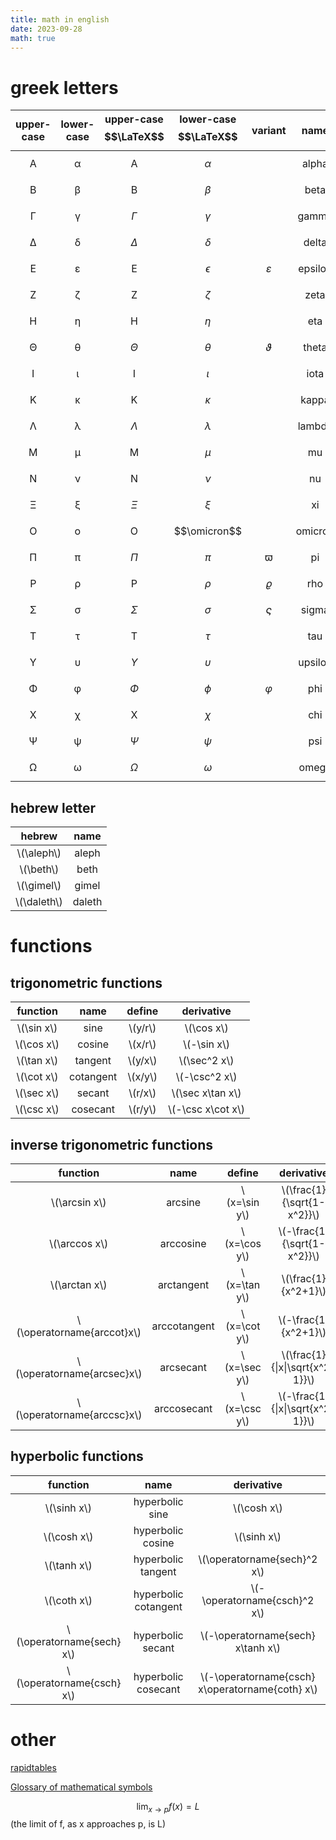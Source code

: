 ```yaml
---
title: math in english
date: 2023-09-28
math: true
---
```

# greek letters
| upper-case | lower-case | upper-case $$\LaTeX$$ | lower-case $$\LaTeX$$ | variant       |   name  |
|:----------:|:----------:|:-----------------:|:-----------------:|---------------|:-------:|
| Α          | α          | Α                 | $$\alpha$$          |               | alpha   |
| Β          | β          | Β                 | $$\beta$$           |               | beta    |
| Γ          | γ          | $$\Gamma$$          | $$\gamma$$          |               | gamma   |
| Δ          | δ          | $$\Delta$$          | $$\delta$$          |               | delta   |
| Ε          | ε          | Ε                 | $$\epsilon$$        | $$\varepsilon$$ | epsilon |
| Ζ          | ζ          | Ζ                 | $$\zeta$$           |               | zeta    |
| Η          | η          | Η                 | $$\eta$$            |               | eta     |
| Θ          | θ          | $$\Theta$$          | $$\theta$$          | $$\vartheta$$   | theta   |
| Ι          | ι          | Ι                 | $$\iota$$           |               | iota    |
| Κ          | κ          | Κ                 | $$\kappa$$          |               | kappa   |
| Λ          | λ          | $$\Lambda$$         | $$\lambda$$         |               | lambda  |
| Μ          | μ          | Μ                 | $$\mu$$             |               | mu      |
| Ν          | ν          | Ν                 | $$\nu$$             |               | nu      |
| Ξ          | ξ          | $$\Xi$$             | $$\xi$$             |               | xi      |
| Ο          | ο          | Ο                 | $$\omicron$$        |               | omicron |
| Π          | π          | $$\Pi$$             | $$\pi$$             | $$\varpi$$      | pi      |
| Ρ          | ρ          | Ρ                 | $$\rho$$            | $$\varrho$$     | rho     |
| Σ          | σ          | $$\Sigma$$          | $$\sigma$$          | $$\varsigma$$   | sigma   |
| Τ          | τ          | Τ                 | $$\tau$$            |               | tau     |
| Υ          | υ          | $$\Upsilon$$        | $$\upsilon$$        |               | upsilon |
| Φ          | φ          | $$\Phi$$            | $$\phi$$            | $$\varphi$$     | phi     |
| Χ          | χ          | Χ                 | $$\chi$$            |               | chi     |
| Ψ          | ψ          | $$\Psi$$            | $$\psi$$            |               | psi     |
| Ω          | ω          | $$\Omega$$          | $$\omega$$          |               | omega   |

## hebrew letter
|hebrew|name|
|:---:|:---:|
|\\(\aleph\\)|aleph|
|\\(\beth\\)|beth|
|\\(\gimel\\)|gimel|
|\\(\daleth\\)|daleth|

# functions
## trigonometric functions
|function|name|define|derivative|
|:---:|:---:|:---:|:---:|
|\\(\sin x\\)|sine|\\(y/r\\)|\\(\cos x\\)|
|\\(\cos x\\)|cosine|\\(x/r\\)|\\(-\sin x\\)|
|\\(\tan x\\)|tangent|\\(y/x\\)|\\(\sec^2 x\\)|
|\\(\cot x\\)|cotangent|\\(x/y\\)|\\(-\csc^2 x\\)|
|\\(\sec x\\)|secant|\\(r/x\\)|\\(\sec x\tan x\\)|
|\\(\csc x\\)|cosecant|\\(r/y\\)|\\(-\csc x\cot x\\)|

## inverse trigonometric functions
|function|name|define|derivative|
|:---:|:---:|:---:|:---:|
|\\(\arcsin x\\)|arcsine|\\(x=\sin y\\)|\\(\frac{1}{\sqrt{1-x^2}}\\)|
|\\(\arccos x\\)|arccosine|\\(x=\cos y\\)|\\(-\frac{1}{\sqrt{1-x^2}}\\)|
|\\(\arctan x\\)|arctangent|\\(x=\tan y\\)|\\(\frac{1}{x^2+1}\\)|
|\\(\operatorname{arccot}x\\)|arccotangent|\\(x=\cot y\\)|\\(-\frac{1}{x^2+1}\\)|
|\\(\operatorname{arcsec}x\\)|arcsecant|\\(x=\sec y\\)|\\(\frac{1}{\|x\|\sqrt{x^2-1}}\\)|
|\\(\operatorname{arccsc}x\\)|arccosecant|\\(x=\csc y\\)|\\(-\frac{1}{\|x\|\sqrt{x^2-1}}\\)|
## hyperbolic functions
|function|name|derivative|
|:---:|:---:|:---:|
|\\(\sinh x\\)|hyperbolic sine|\\(\cosh x\\)|
|\\(\cosh x\\)|hyperbolic cosine|\\(\sinh x\\)|
|\\(\tanh x\\)|hyperbolic tangent|\\(\operatorname{sech}^2 x\\)|
|\\(\coth x\\)|hyperbolic cotangent|\\(-\operatorname{csch}^2 x\\)|
|\\(\operatorname{sech} x\\)|hyperbolic secant|\\(-\operatorname{sech} x\tanh x\\)|
|\\(\operatorname{csch} x\\)|hyperbolic cosecant|\\(-\operatorname{csch} x\operatorname{coth} x\\)|


# other

[rapidtables](https://www.rapidtables.com/math/symbols/Basic_Math_Symbols.html)

[Glossary of mathematical symbols](https://en.wikipedia.org/wiki/Glossary_of_mathematical_symbols)

$$\lim_{x\to p} f(x)=L$$
(the limit of f, as x approaches p, is L)